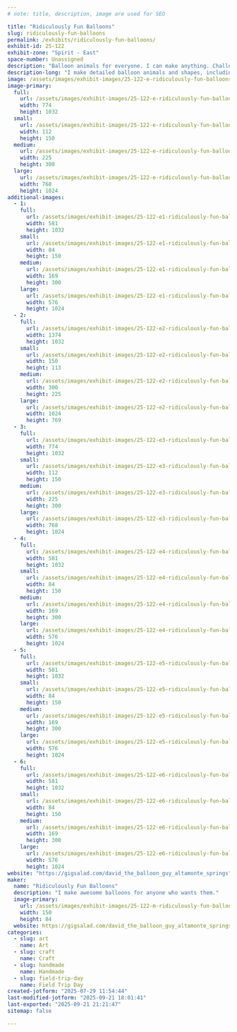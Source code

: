 ```yaml
---
# note: title, description, image are used for SEO

title: "Ridiculously Fun Balloons"
slug: ridiculously-fun-balloons
permalink: /exhibits/ridiculously-fun-balloons/
exhibit-id: 25-122
exhibit-zone: "Spirit - East"
space-number: Unassigned
description: "Balloon animals for everyone. I can make anything. Challenge me."
description-long: "I make detailed balloon animals and shapes, including your favorite characters. Seriously, whatever your nerdy little heart desires, I can make it. Even if I've never heard of it before, just show me a picture and I will figure it out."
image: /assets/images/exhibit-images/25-122-e-ridiculously-fun-balloons-5b7b4c8b9437a-225x300.jpg
image-primary: 
  full:
    url: /assets/images/exhibit-images/25-122-e-ridiculously-fun-balloons-5b7b4c8b9437a-full.jpg
    width: 774
    height: 1032
  small:
    url: /assets/images/exhibit-images/25-122-e-ridiculously-fun-balloons-5b7b4c8b9437a-112x150.jpg
    width: 112
    height: 150
  medium:
    url: /assets/images/exhibit-images/25-122-e-ridiculously-fun-balloons-5b7b4c8b9437a-225x300.jpg
    width: 225
    height: 300
  large:
    url: /assets/images/exhibit-images/25-122-e-ridiculously-fun-balloons-5b7b4c8b9437a-768x1024.jpg
    width: 768
    height: 1024
additional-images: 
  - 1:
    full:
      url: /assets/images/exhibit-images/25-122-e1-ridiculously-fun-balloons-57cd9bcd5fe16-full.jpg
      width: 581
      height: 1032
    small:
      url: /assets/images/exhibit-images/25-122-e1-ridiculously-fun-balloons-57cd9bcd5fe16-84x150.jpg
      width: 84
      height: 150
    medium:
      url: /assets/images/exhibit-images/25-122-e1-ridiculously-fun-balloons-57cd9bcd5fe16-169x300.jpg
      width: 169
      height: 300
    large:
      url: /assets/images/exhibit-images/25-122-e1-ridiculously-fun-balloons-57cd9bcd5fe16-576x1024.jpg
      width: 576
      height: 1024
  - 2:
    full:
      url: /assets/images/exhibit-images/25-122-e2-ridiculously-fun-balloons-57cd9a122fada-full.jpg
      width: 1374
      height: 1032
    small:
      url: /assets/images/exhibit-images/25-122-e2-ridiculously-fun-balloons-57cd9a122fada-150x113.jpg
      width: 150
      height: 113
    medium:
      url: /assets/images/exhibit-images/25-122-e2-ridiculously-fun-balloons-57cd9a122fada-300x225.jpg
      width: 300
      height: 225
    large:
      url: /assets/images/exhibit-images/25-122-e2-ridiculously-fun-balloons-57cd9a122fada-1024x769.jpg
      width: 1024
      height: 769
  - 3:
    full:
      url: /assets/images/exhibit-images/25-122-e3-ridiculously-fun-balloons-5b7b4cbc0ebed-full.jpg
      width: 774
      height: 1032
    small:
      url: /assets/images/exhibit-images/25-122-e3-ridiculously-fun-balloons-5b7b4cbc0ebed-112x150.jpg
      width: 112
      height: 150
    medium:
      url: /assets/images/exhibit-images/25-122-e3-ridiculously-fun-balloons-5b7b4cbc0ebed-225x300.jpg
      width: 225
      height: 300
    large:
      url: /assets/images/exhibit-images/25-122-e3-ridiculously-fun-balloons-5b7b4cbc0ebed-768x1024.jpg
      width: 768
      height: 1024
  - 4:
    full:
      url: /assets/images/exhibit-images/25-122-e4-ridiculously-fun-balloons-57cd9ae5d7a0d-full.jpg
      width: 581
      height: 1032
    small:
      url: /assets/images/exhibit-images/25-122-e4-ridiculously-fun-balloons-57cd9ae5d7a0d-84x150.jpg
      width: 84
      height: 150
    medium:
      url: /assets/images/exhibit-images/25-122-e4-ridiculously-fun-balloons-57cd9ae5d7a0d-169x300.jpg
      width: 169
      height: 300
    large:
      url: /assets/images/exhibit-images/25-122-e4-ridiculously-fun-balloons-57cd9ae5d7a0d-576x1024.jpg
      width: 576
      height: 1024
  - 5:
    full:
      url: /assets/images/exhibit-images/25-122-e5-ridiculously-fun-balloons-57cd9a8c3374f-full.jpg
      width: 581
      height: 1032
    small:
      url: /assets/images/exhibit-images/25-122-e5-ridiculously-fun-balloons-57cd9a8c3374f-84x150.jpg
      width: 84
      height: 150
    medium:
      url: /assets/images/exhibit-images/25-122-e5-ridiculously-fun-balloons-57cd9a8c3374f-169x300.jpg
      width: 169
      height: 300
    large:
      url: /assets/images/exhibit-images/25-122-e5-ridiculously-fun-balloons-57cd9a8c3374f-576x1024.jpg
      width: 576
      height: 1024
  - 6:
    full:
      url: /assets/images/exhibit-images/25-122-e6-ridiculously-fun-balloons-57cd9b50f3d6d-full.jpg
      width: 581
      height: 1032
    small:
      url: /assets/images/exhibit-images/25-122-e6-ridiculously-fun-balloons-57cd9b50f3d6d-84x150.jpg
      width: 84
      height: 150
    medium:
      url: /assets/images/exhibit-images/25-122-e6-ridiculously-fun-balloons-57cd9b50f3d6d-169x300.jpg
      width: 169
      height: 300
    large:
      url: /assets/images/exhibit-images/25-122-e6-ridiculously-fun-balloons-57cd9b50f3d6d-576x1024.jpg
      width: 576
      height: 1024
website: "https://gigsalad.com/david_the_balloon_guy_altamonte_springs"
maker: 
  name: "Ridiculously Fun Balloons"
  description: "I make awesome balloons for anyone who wants them."
  image-primary:
    url: /assets/images/exhibit-images/25-122-m-ridiculously-fun-balloons-img-20250729-112443872-2-150x84.jpg
    width: 150
    height: 84
  website: https://gigsalad.com/david_the_balloon_guy_altamonte_springs
categories: 
  - slug: art
    name: Art
  - slug: craft
    name: Craft
  - slug: handmade
    name: Handmade
  - slug: field-trip-day
    name: Field Trip Day
created-jotform: "2025-07-29 11:54:44"
last-modified-jotform: "2025-09-21 18:01:41"
last-exported: "2025-09-21 21:21:47"
sitemap: false

---
```

